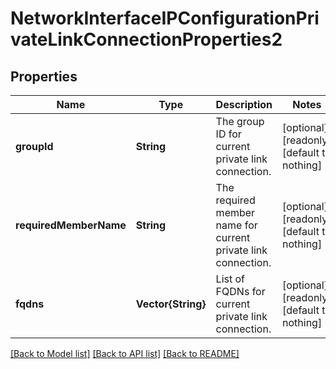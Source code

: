 # NetworkInterfaceIPConfigurationPrivateLinkConnectionProperties2


## Properties
Name | Type | Description | Notes
------------ | ------------- | ------------- | -------------
**groupId** | **String** | The group ID for current private link connection. | [optional] [readonly] [default to nothing]
**requiredMemberName** | **String** | The required member name for current private link connection. | [optional] [readonly] [default to nothing]
**fqdns** | **Vector{String}** | List of FQDNs for current private link connection. | [optional] [readonly] [default to nothing]


[[Back to Model list]](../README.md#models) [[Back to API list]](../README.md#api-endpoints) [[Back to README]](../README.md)


